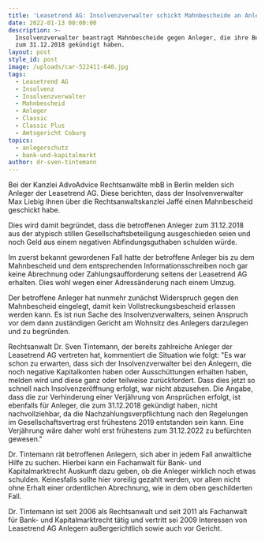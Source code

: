 ```yaml
---
title: 'Leasetrend AG: Insolvenzverwalter schickt Mahnbescheide an Anleger'
date: 2022-01-13 00:00:00
description: >-
  Insolvenzverwalter beantragt Mahnbescheide gegen Anleger, die ihre Beteiligung
  zum 31.12.2018 gekündigt haben. 
layout: post
style_id: post
image: /uploads/car-522411-640.jpg
tags:
  - Leasetrend AG
  - Insolvenz
  - Insolvenzverwalter
  - Mahnbescheid
  - Anleger
  - Classic
  - Classic Plus
  - Amtsgericht Coburg
topics:
  - anlegerschutz
  - bank-und-kapitalmarkt
author: dr-sven-tintemann
---
```

Bei der Kanzlei AdvoAdvice Rechtsanwälte mbB in Berlin melden sich Anleger der Leasetrend AG. Diese berichten, dass der Insolvenverwalter Max Liebig ihnen über die Rechtsanwaltskanzlei Jaffé einen Mahnbescheid geschickt habe.

Dies wird damit begründet, dass die betroffenen Anleger zum 31.12.2018 aus der atypisch stillen Gesellschaftsbeteiligung ausgeschieden seien und noch Geld aus einem negativen Abfindungsguthaben schulden würde.

Im zuerst bekannt gewordenen Fall hatte der betroffene Anleger bis zu dem Mahnbescheid und dem entsprechenden Informationsschreiben noch gar keine Abrechnung oder Zahlungsaufforderung seitens der Leasetrend AG erhalten. Dies wohl wegen einer Adressänderung nach einem Umzug.

Der betroffene Anleger hat nunmehr zunächst Widerspruch gegen den Mahnbescheid eingelegt, damit kein Vollstreckungsbescheid erlassen werden kann. Es ist nun Sache des Insolvenzverwalters, seinen Anspruch vor dem dann zuständigen Gericht am Wohnsitz des Anlegers darzulegen und zu begründen.

Rechtsanwalt Dr. Sven Tintemann, der bereits zahlreiche Anleger der Leasetrend AG vertreten hat, kommentiert die Situation wie folgt: "Es war schon zu erwarten, dass sich der Insolvenzverwalter bei den Anlegern, die noch negative Kapitalkonten haben oder Ausschüttungen erhalten haben, melden wird und diese ganz oder teilweise zurückfordert. Dass dies jetzt so schnell nach Insolvenzeröffnung erfolgt, war nicht abzusehen. Die Angabe, dass die zur Verhinderung einer Verjährung von Ansprüchen erfolgt, ist ebenfalls für Anleger, die zum 31.12.2018 gekündigt haben, nicht nachvollziehbar, da die Nachzahlungsverpflichtung nach den Regelungen im Gesellschaftsvertrag erst frühestens 2019 entstanden sein kann. Eine Verjährung wäre daher wohl erst frühestens zum 31.12.2022 zu befürchten gewesen."

Dr. Tintemann rät betroffenen Anlegern, sich aber in jedem Fall anwaltliche Hilfe zu suchen. Hierbei kann ein Fachanwalt für Bank- und Kapitalmarktrecht Auskunft dazu geben, ob die Anleger wirklich noch etwas schulden. Keinesfalls sollte hier voreilig gezahlt werden, vor allem nicht ohne Erhalt einer ordentlichen Abrechnung, wie in dem oben geschilderten Fall.

Dr. Tintemann ist seit 2006 als Rechtsanwalt und seit 2011 als Fachanwalt für Bank- und Kapitalmarktrecht tätig und vertritt sei 2009 Interessen von Leasetrend AG Anlegern außergerichtlich sowie auch vor Gericht.
